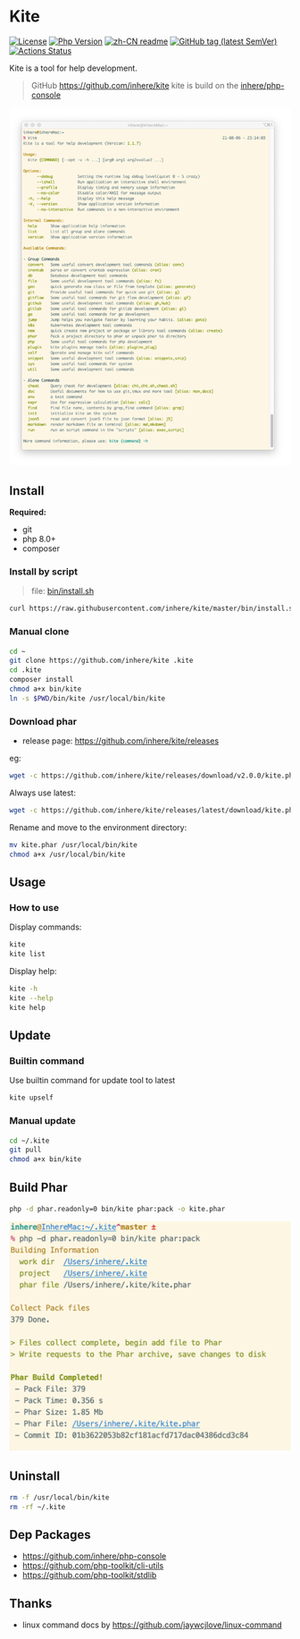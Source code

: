 # Kite

[![License](https://img.shields.io/packagist/l/inhere/console.svg?style=flat-square)](LICENSE)
[![Php Version](https://img.shields.io/badge/php-%3E=8.0.0-brightgreen.svg?maxAge=2592000)](https://packagist.org/packages/inhere/console)
[![zh-CN readme](https://img.shields.io/badge/中文-Readme-brightgreen.svg?maxAge=2592000)](README.md)
[![GitHub tag (latest SemVer)](https://img.shields.io/github/tag/inhere/kite)](https://github.com/inhere/kite)
[![Actions Status](https://github.com/inhere/kite/workflows/Unit-Tests/badge.svg)](https://github.com/inhere/kite/actions)

Kite is a tool for help development.

> GitHub https://github.com/inhere/kite 
> kite is build on the [inhere/php-console](https://github.com/inhere/php-console)

![kite-commands](resource/images/kite-commands.png)

## Install

**Required:**

- git
- php 8.0+
- composer

### Install by script

> file: [bin/install.sh](bin/install.sh)

```bash
curl https://raw.githubusercontent.com/inhere/kite/master/bin/install.sh | bash
```

### Manual clone

```bash
cd ~
git clone https://github.com/inhere/kite .kite
cd .kite
composer install
chmod a+x bin/kite
ln -s $PWD/bin/kite /usr/local/bin/kite
```

### Download phar

- release page: https://github.com/inhere/kite/releases

eg:

```bash
wget -c https://github.com/inhere/kite/releases/download/v2.0.0/kite.phar
```

Always use latest:

```bash
wget -c https://github.com/inhere/kite/releases/latest/download/kite.phar
```

Rename and move to the environment directory:

```bash
mv kite.phar /usr/local/bin/kite
chmod a+x /usr/local/bin/kite
```

## Usage

### How to use

Display commands:

```bash
kite
kite list
```

Display help:

```bash
kite -h
kite --help
kite help
```

## Update

### Builtin command

Use builtin command for update tool to latest

```bash
kite upself
```

### Manual update

```bash
cd ~/.kite
git pull
chmod a+x bin/kite
```

## Build Phar

```bash
php -d phar.readonly=0 bin/kite phar:pack -o kite.phar
```

![](resource/images/build-phar.png)

## Uninstall

```bash
rm -f /usr/local/bin/kite
rm -rf ~/.kite
```

## Dep Packages

- https://github.com/inhere/php-console
- https://github.com/php-toolkit/cli-utils
- https://github.com/php-toolkit/stdlib

## Thanks

- linux command docs by https://github.com/jaywcjlove/linux-command
